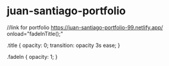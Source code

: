 # juan-santiago-portfolio

//link for portfolio
https://juan-santiago-portfolio-99.netlify.app/
onload="fadeInTitle();"

.title {
  opacity: 0;
  transition: opacity 3s ease;
}

.fadeIn {
  opacity: 1;
}

